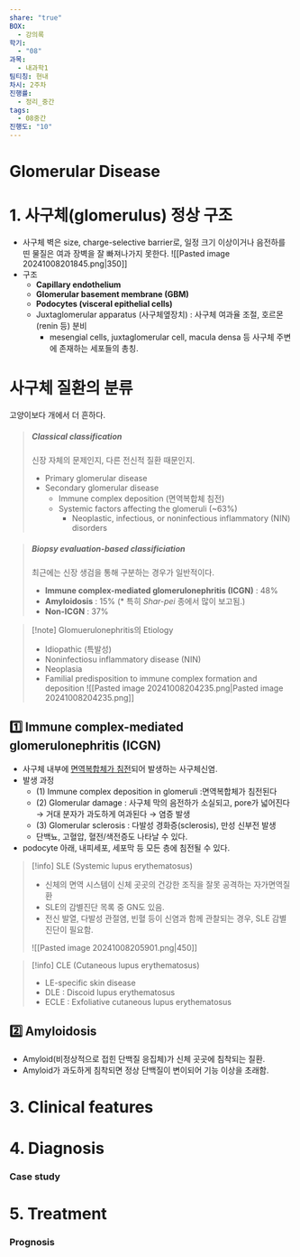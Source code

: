 ```yaml
---
share: "true"
BOX:
  - 강의록
학기:
  - "08"
과목:
  - 내과학1
팀티칭: 현내
차시: 2주차
진행률:
  - 정리_중간
tags:
  - 08중간
진행도: "10"
---
```


# Glomerular Disease
# 1. 사구체(glomerulus) 정상 구조
- 사구체 벽은 size, charge-selective barrier로, 일정 크기 이상이거나 음전하를 띤 물질은 여과 장벽을 잘 빠져나가지 못한다.
![[Pasted image 20241008201845.png|350]]
- 구조
	- **Capillary endothelium**
	- **Glomerular basement membrane (GBM)**
	- **Podocytes (visceral epithelial cells)**
	- Juxtaglomerular apparatus (사구체옆장치) : 사구체 여과율 조절, 호르몬(renin 등) 분비
		- mesengial cells, juxtaglomerular cell, macula densa 등 사구체 주변에 존재하는 세포들의 총칭.


# 사구체 질환의 분류
고양이보다 개에서 더 흔하다.
> ##### Classical classification
> 신장 자체의 문제인지, 다른 전신적 질환 때문인지.
> - Primary glomerular disease
> - Secondary glomerular disease
> 	- Immune complex deposition (면역복합체 침전)
> 	- Systemic factors affecting the glomeruli (\~63%)
> 		- Neoplastic, infectious, or noninfectious inflammatory (NIN) disorders

> ##### Biopsy evaluation-based classificiation
> 최근에는 신장 생검을 통해 구분하는 경우가 일반적이다.
> - **Immune complex-mediated glomerulonephritis (ICGN)** : 48%
> - **Amyloidosis** : 15% (\* 특히 *Shar-pei* 종에서 많이 보고됨.)
> - **Non-ICGN** : 37%



>[!note] Glomuerulonephritis의 Etiology
>- Idiopathic (특발성)
>- Noninfectiosu inflammatory disease (NIN)
>- Neoplasia
>- Familial predisposition to immune complex formation and deposition
>![[Pasted image 20241008204235.png|Pasted image 20241008204235.png]]


## 1️⃣ Immune complex-mediated glomerulonephritis (ICGN)

- 사구체 내부에 <u>면역복합체가 침전</u>되어 발생하는 사구체신염.
- 발생 과정
	- (1) Immune complex deposition in glomeruli
	  :면역복합체가 침전된다
	- (2) Glomerular damage
	  : 사구체 막의 음전하가 소실되고, pore가 넓어진다 → 거대 분자가 과도하게 여과된다 → 염증 발생
	- (3) Glomerular sclerosis
	  : 다발성 경화증(sclerosis), 만성 신부전 발생
	- 단백뇨, 고혈압, 혈전/색전증도 나타날 수 있다.
- podocyte 아래, 내피세포, 세포막 등 모든 층에 침전될 수 있다.

>[!info] SLE (Systemic lupus erythematosus)
>- 신체의 면역 시스템이 신체 곳곳의 건강한 조직을 잘못 공격하는 자가면역질환
>- SLE의 감별진단 목록 중 GN도 있음.
>- 전신 발열, 다발성 관절염, 빈혈 등이 신염과 함께 관찰되는 경우, SLE 감별진단이 필요함.
>
>![[Pasted image 20241008205901.png|450]]

>[!info] CLE (Cutaneous lupus erythematosus)
> - LE-specific skin disease
> - DLE : Discoid lupus erythematosus
> - ECLE : Exfoliative cutaneous lupus erythematosus

## 2️⃣ Amyloidosis

- Amyloid(비정상적으로 접힌 단백질 응집체)가 신체 곳곳에 침착되는 질환.
- Amyloid가 과도하게 침착되면 정상 단백질이 변이되어 기능 이상을 초래함.
# 3. Clinical features

# 4. Diagnosis

### Case study

# 5. Treatment
### Prognosis
